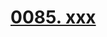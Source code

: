 # [0085. xxx](https://github.com/Tdahuyou/chrome/tree/main/0085.%20xxx)

<!-- region:toc -->

<!-- endregion:toc -->


